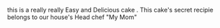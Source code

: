 this is a really really Easy and Delicious cake . This cake's secret recipie belongs to our house's Head chef "My Mom" 